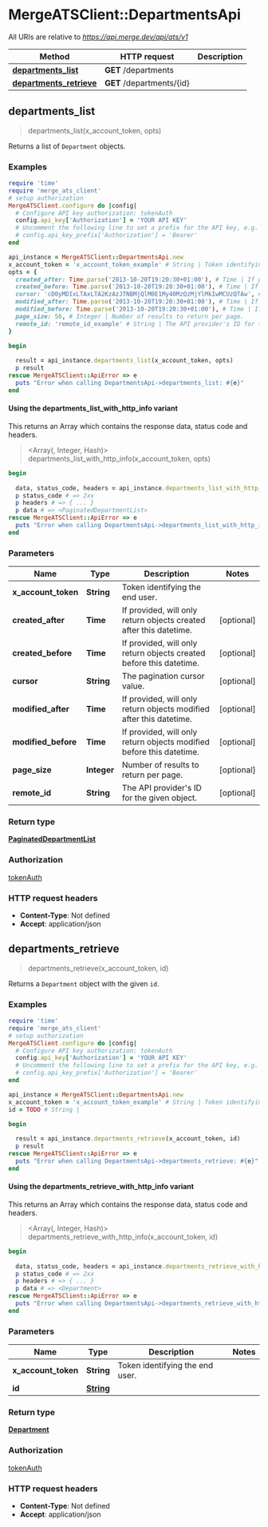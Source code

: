 # MergeATSClient::DepartmentsApi

All URIs are relative to *https://api.merge.dev/api/ats/v1*

| Method | HTTP request | Description |
| ------ | ------------ | ----------- |
| [**departments_list**](DepartmentsApi.md#departments_list) | **GET** /departments |  |
| [**departments_retrieve**](DepartmentsApi.md#departments_retrieve) | **GET** /departments/{id} |  |


## departments_list

> <PaginatedDepartmentList> departments_list(x_account_token, opts)



Returns a list of `Department` objects.

### Examples

```ruby
require 'time'
require 'merge_ats_client'
# setup authorization
MergeATSClient.configure do |config|
  # Configure API key authorization: tokenAuth
  config.api_key['Authorization'] = 'YOUR API KEY'
  # Uncomment the following line to set a prefix for the API key, e.g. 'Bearer' (defaults to nil)
  # config.api_key_prefix['Authorization'] = 'Bearer'
end

api_instance = MergeATSClient::DepartmentsApi.new
x_account_token = 'x_account_token_example' # String | Token identifying the end user.
opts = {
  created_after: Time.parse('2013-10-20T19:20:30+01:00'), # Time | If provided, will only return objects created after this datetime.
  created_before: Time.parse('2013-10-20T19:20:30+01:00'), # Time | If provided, will only return objects created before this datetime.
  cursor: 'cD0yMDIxLTAxLTA2KzAzJTNBMjQlM0E1My40MzQzMjYlMkIwMCUzQTAw', # String | The pagination cursor value.
  modified_after: Time.parse('2013-10-20T19:20:30+01:00'), # Time | If provided, will only return objects modified after this datetime.
  modified_before: Time.parse('2013-10-20T19:20:30+01:00'), # Time | If provided, will only return objects modified before this datetime.
  page_size: 56, # Integer | Number of results to return per page.
  remote_id: 'remote_id_example' # String | The API provider's ID for the given object.
}

begin
  
  result = api_instance.departments_list(x_account_token, opts)
  p result
rescue MergeATSClient::ApiError => e
  puts "Error when calling DepartmentsApi->departments_list: #{e}"
end
```

#### Using the departments_list_with_http_info variant

This returns an Array which contains the response data, status code and headers.

> <Array(<PaginatedDepartmentList>, Integer, Hash)> departments_list_with_http_info(x_account_token, opts)

```ruby
begin
  
  data, status_code, headers = api_instance.departments_list_with_http_info(x_account_token, opts)
  p status_code # => 2xx
  p headers # => { ... }
  p data # => <PaginatedDepartmentList>
rescue MergeATSClient::ApiError => e
  puts "Error when calling DepartmentsApi->departments_list_with_http_info: #{e}"
end
```

### Parameters

| Name | Type | Description | Notes |
| ---- | ---- | ----------- | ----- |
| **x_account_token** | **String** | Token identifying the end user. |  |
| **created_after** | **Time** | If provided, will only return objects created after this datetime. | [optional] |
| **created_before** | **Time** | If provided, will only return objects created before this datetime. | [optional] |
| **cursor** | **String** | The pagination cursor value. | [optional] |
| **modified_after** | **Time** | If provided, will only return objects modified after this datetime. | [optional] |
| **modified_before** | **Time** | If provided, will only return objects modified before this datetime. | [optional] |
| **page_size** | **Integer** | Number of results to return per page. | [optional] |
| **remote_id** | **String** | The API provider&#39;s ID for the given object. | [optional] |

### Return type

[**PaginatedDepartmentList**](PaginatedDepartmentList.md)

### Authorization

[tokenAuth](../README.md#tokenAuth)

### HTTP request headers

- **Content-Type**: Not defined
- **Accept**: application/json


## departments_retrieve

> <Department> departments_retrieve(x_account_token, id)



Returns a `Department` object with the given `id`.

### Examples

```ruby
require 'time'
require 'merge_ats_client'
# setup authorization
MergeATSClient.configure do |config|
  # Configure API key authorization: tokenAuth
  config.api_key['Authorization'] = 'YOUR API KEY'
  # Uncomment the following line to set a prefix for the API key, e.g. 'Bearer' (defaults to nil)
  # config.api_key_prefix['Authorization'] = 'Bearer'
end

api_instance = MergeATSClient::DepartmentsApi.new
x_account_token = 'x_account_token_example' # String | Token identifying the end user.
id = TODO # String | 

begin
  
  result = api_instance.departments_retrieve(x_account_token, id)
  p result
rescue MergeATSClient::ApiError => e
  puts "Error when calling DepartmentsApi->departments_retrieve: #{e}"
end
```

#### Using the departments_retrieve_with_http_info variant

This returns an Array which contains the response data, status code and headers.

> <Array(<Department>, Integer, Hash)> departments_retrieve_with_http_info(x_account_token, id)

```ruby
begin
  
  data, status_code, headers = api_instance.departments_retrieve_with_http_info(x_account_token, id)
  p status_code # => 2xx
  p headers # => { ... }
  p data # => <Department>
rescue MergeATSClient::ApiError => e
  puts "Error when calling DepartmentsApi->departments_retrieve_with_http_info: #{e}"
end
```

### Parameters

| Name | Type | Description | Notes |
| ---- | ---- | ----------- | ----- |
| **x_account_token** | **String** | Token identifying the end user. |  |
| **id** | [**String**](.md) |  |  |

### Return type

[**Department**](Department.md)

### Authorization

[tokenAuth](../README.md#tokenAuth)

### HTTP request headers

- **Content-Type**: Not defined
- **Accept**: application/json

